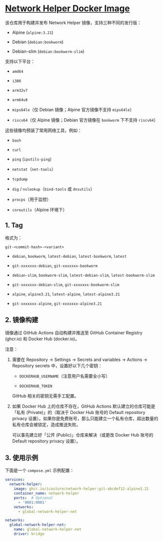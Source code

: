 # [Network Helper Docker Image](https://github.com/iCasture/docker-network-helper)

该仓库用于构建并发布 Network Helper 镜像，支持三种不同的发行版：

- Alpine (`alpine:3.21`)

- Debian (`debian:bookworm`)

- Debian-slim (`debian:bookworm-slim`)

支持以下平台：

- `amd64`

- `i386`

- `arm32v7`

- `arm64v8`

- `mips64le`（仅 Debian 镜像；Alpine 官方镜像不支持 `mips64le`）

- `riscv64`（仅 Alpine 镜像；Debian 官方镜像在 `bookworm` 下不支持 `riscv64`）

这些镜像均预装了常用网络工具，例如：

- `bash`

- `curl`

- `ping` (`iputils-ping`)

- `netstat`（`net-tools`）

- `tcpdump`

- `dig` / `nslookup`（`bind-tools` 或 `dnsutils`）

- `procps`（用于监控）

- `coreutils`（Alpine 环境下）

## 1. Tag

格式为：

```text
git-<commit-hash>-<variant>
```

- `debian`, `bookworm`, `latest-debian`, `latest-bookworm`, `latest`

- `git-xxxxxxx-debian`, `git-xxxxxxx-bookworm`

- `debian-slim`, `bookworm-slim`, `latest-debian-slim`, `latest-bookworm-slim`

- `git-xxxxxxx-debian-slim`, `git-xxxxxxx-bookworm-slim`

- `alpine`, `alpine3.21`, `latest-alpine`, `latest-alpine3.21`

- `git-xxxxxxx-alpine`, `git-xxxxxxx-alpine3.21`

## 2. 镜像构建

镜像通过 GitHub Actions 自动构建并推送至 GitHub Container Registry (ghcr.io) 和 Docker Hub (docker.io)。

注意：

1. 需要在 Repository -> Settings -> Secrets and variables -> Actions -> Repository secrets 中，设置好以下几个密钥：

    - `DOCKERHUB_USERNAME`（注意用户名需要全小写）

    - `DOCKERHUB_TOKEN`

    GitHub 相关的密钥无需手工配置。

2. 如果 Docker Hub 上的仓库不存在，GitHub Actions 默认建立的仓库可能是「私有 (Private)」的（取决于 Docker Hub 账号的 Default repository privacy 设置）。如果你是免费账号，那么只能建立一个私有仓库，超出数量的私有仓库会被锁定，造成推送失败。

    可以事先建立好「公开 (Public)」仓库来解决（或更改 Docker Hub 账号的 Default repository privacy 设置）。

## 3. 使用示例

下面是一个 `compose.yml` 示例配置：

```yaml
services:
  network-helper:
    image: ghcr.io/icasture/network-helper:git-abcdef12-alpine3.21
    container_name: network-helper
    ports:  # Optional
      - '9001:9001'
    networks:
      - global-network-helper-net

networks:
  global-network-helper-net:
    name: global-network-helper-net
    driver: bridge
```
